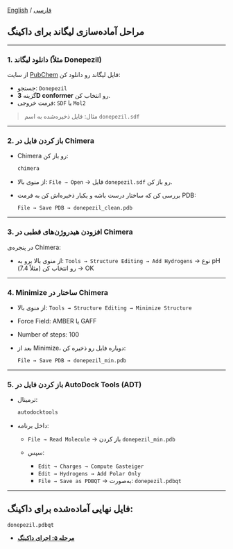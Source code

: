 [English](ligand-preparation-en.md) / [فارسی](ligand-preparation-fa.md)


## مراحل آماده‌سازی لیگاند برای داکینگ

---

### 1. **دانلود لیگاند (مثلاً Donepezil)**

از سایت [PubChem](https://pubchem.ncbi.nlm.nih.gov/) فایل لیگاند رو دانلود کن:

* جستجو: `Donepezil`
* گزینه **3D conformer** رو انتخاب کن.
* فرمت خروجی: `SDF` یا `Mol2`

> مثال: فایل ذخیره‌شده به اسم `donepezil.sdf`

---

### 2. **باز کردن فایل در Chimera**

* Chimera رو باز کن:

  ```bash
  chimera
  ```
* از منوی بالا:
  `File → Open` → فایل `donepezil.sdf` رو باز کن.
* بررسی کن که ساختار درست باشه و یکبار ذخیره‌اش کن به فرمت PDB:

  ```
  File → Save PDB → donepezil_clean.pdb
  ```

---

### 3. **افزودن هیدروژن‌های قطبی در Chimera**

در پنجره‌ی Chimera:

* از منوی بالا برو به:
  `Tools → Structure Editing → Add Hydrogens`
  → نوع pH رو انتخاب کن (مثلاً 7.4) → OK

---

### 4. **Minimize ساختار در Chimera**

* از منوی بالا:
  `Tools → Structure Editing → Minimize Structure`
* Force Field: AMBER یا GAFF
* Number of steps: 100
* بعد از Minimize، دوباره فایل رو ذخیره کن:

  ```
  File → Save PDB → donepezil_min.pdb
  ```

---

### 5. **باز کردن فایل در AutoDock Tools (ADT)**

* ترمینال:

  ```bash
  autodocktools
  ```
* داخل برنامه:

  * `File → Read Molecule` → باز کردن `donepezil_min.pdb`
  * سپس:

    * `Edit → Charges → Compute Gasteiger`
    * `Edit → Hydrogens → Add Polar Only`
    * `File → Save as PDBQT`
      → به‌صورت: `donepezil.pdbqt`

---

## فایل نهایی آماده‌شده برای داکینگ:

`donepezil.pdbqt`



- **[مرحله ۵: اجرای داکینگ](docking-execution-fa.md)**
